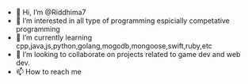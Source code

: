 - 👋 Hi, I’m @Riddhima7
- 👀 I’m interested in all type of programming espicially competative programming
- 🌱 I’m currently learning cpp,java,js,python,golang,mogodb,mongoose,swift,ruby,etc
- 💞️ I’m looking to collaborate on projects related to game dev and web dev.
- 📫 How to reach me 

<!---
Riddhima7/Riddhima7 is a ✨ special ✨ repository because its `README.md` (this file) appears on your GitHub profile.
You can click the Preview link to take a look at your changes.
--->
